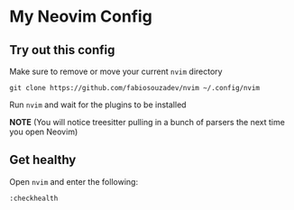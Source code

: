 # My Neovim Config

## Try out this config

Make sure to remove or move your current `nvim` directory

```
git clone https://github.com/fabiosouzadev/nvim ~/.config/nvim
```

Run `nvim` and wait for the plugins to be installed 

**NOTE** (You will notice treesitter pulling in a bunch of parsers the next time you open Neovim) 

## Get healthy

Open `nvim` and enter the following:

```
:checkhealth
```
